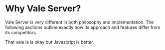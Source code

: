 # Why Vale Server?

Vale Server is very different in both philosophy and implementation. The following sections outline exactly how its approach and features differ from its competitors.

That vale is is okay but Javascript is better.
